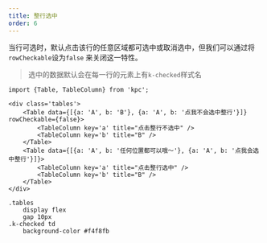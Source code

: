 ```yaml
---
title: 整行选中
order: 6
---
```


当行可选时，默认点击该行的任意区域都可选中或取消选中，但我们可以通过将`rowCheckable`设为`false`
来关闭这一特性。

> 选中的数据默认会在每一行的元素上有`k-checked`样式名

```vdt
import {Table, TableColumn} from 'kpc';

<div class='tables'>
    <Table data={[{a: 'A', b: 'B'}, {a: 'A', b: '点我不会选中整行'}]} rowCheckable={false}>
        <TableColumn key='a' title="点击整行不选中" />
        <TableColumn key='b' title="B" />
    </Table>
    <Table data={[{a: 'A', b: '任何位置都可以哦～'}, {a: 'A', b: '点我会选中整行'}]}>
        <TableColumn key='a' title="点击整行选中" />
        <TableColumn key='b' title="B" />
    </Table>
</div>
```

```styl
.tables
    display flex
    gap 10px
.k-checked td
    background-color #f4f8fb
```







